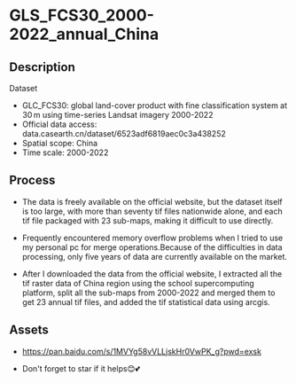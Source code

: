 # GLS_FCS30_2000-2022_annual_China

## Description
Dataset
- GLC_FCS30: global land-cover product with fine classification system at 30 m using time-series Landsat imagery 2000-2022
- Official data access: data.casearth.cn/dataset/6523adf6819aec0c3a438252
- Spatial scope: China
- Time scale: 2000-2022

## Process
- The data is freely available on the official website, but the dataset itself is too large, with more than seventy tif files nationwide alone, and each tif file packaged with 23 sub-maps, making it difficult to use directly.

- Frequently encountered memory overflow problems when I tried to use my personal pc for merge operations.Because of the difficulties in data processing, only five years of data are currently available on the market.

- After I downloaded the data from the official website, I extracted all the tif raster data of China region using the school supercomputing platform, split all the sub-maps from 2000-2022 and merged them to get 23 annual tif files, and added the tif statistical data using arcgis.

## Assets
- https://pan.baidu.com/s/1MVYg58vVLLjskHr0VwPK_g?pwd=exsk

- Don't forget to star if it helps😊💕



